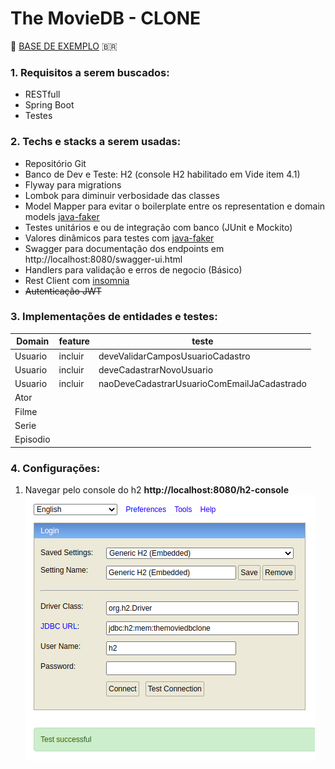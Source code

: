 
# The MovieDB - CLONE
🎥 [BASE DE EXEMPLO](https://developers.themoviedb.org/3) 🇧🇷

### 1. Requisitos a serem buscados:
* RESTfull
* Spring Boot
* Testes

### 2. Techs e stacks a serem usadas:
* Repositório Git
* Banco de Dev e Teste: H2 (console H2 habilitado em Vide item 4.1)
* Flyway para migrations
* Lombok para diminuir verbosidade das classes
* Model Mapper para evitar o boilerplate entre os representation e domain models [java-faker](http://modelmapper.org/)
* Testes unitários e ou de integração com banco (JUnit e Mockito)
* Valores dinâmicos para testes com [java-faker](https://java-faker.herokuapp.com)
* Swagger para documentação dos endpoints em http://localhost:8080/swagger-ui.html
* Handlers para validação e erros de negocio (Básico)
* Rest Client com [insomnia](https://insomnia.rest/download/)
* ~~Autenticação JWT~~

### 3. Implementações de entidades e testes:
| Domain  | feature | teste|
|--|--|--|
| Usuario | incluir |deveValidarCamposUsuarioCadastro|
| Usuario | incluir |deveCadastrarNovoUsuario|
| Usuario | incluir |naoDeveCadastrarUsuarioComEmailJaCadastrado|
| Ator |  |  |
| Filme |  |  |
| Serie |  |  |
| Episodio |  |  |

### 4. Configurações:
1. Navegar pelo console do h2
**http://localhost:8080/h2-console** 
![Configurar e navegar pelo console do h2](https://raw.githubusercontent.com/leonardofa/themoviedb-clone/master/readme/resource/img/h2-console.png)
